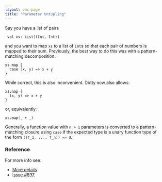 ```yaml
---
layout: doc-page
title: "Parameter Untupling"
---
```


Say you have a list of pairs

     val xs: List[(Int, Int)]

and you want to map `xs` to a list of `Int`s so that each pair of numbers is mapped to
their sum. Previously, the best way to do this was with a pattern-matching decomposition:

    xs map {
      case (x, y) => x + y
    }

While correct, this is also inconvenient. Dotty now also allows:

    xs.map {
      (x, y) => x + y
    }

or, equivalently:

    xs.map(_ + _)

Generally, a function value with `n > 1` parameters is converted to a
pattern-matching closure using `case` if the expected type is a unary
function type of the form `((T_1, ..., T_n)) => U`.

### Reference

For more info see:
* [More details](./parameter-untupling-spec.md)
* [Issue #897](https://github.com/lampepfl/dotty/issues/897).
